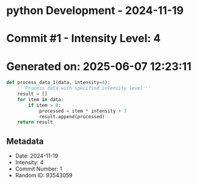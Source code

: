 ﻿# python Development - 2024-11-19
# Commit #1 - Intensity Level: 4
# Generated on: 2025-06-07 12:23:11
```python
def process_data_1(data, intensity=4):
    '''Process data with specified intensity level'''
    result = []
    for item in data:
        if item > 0:
            processed = item * intensity + 7
            result.append(processed)
    return result
```
## Metadata
- Date: 2024-11-19
- Intensity: 4
- Commit Number: 1
- Random ID: 93543059
